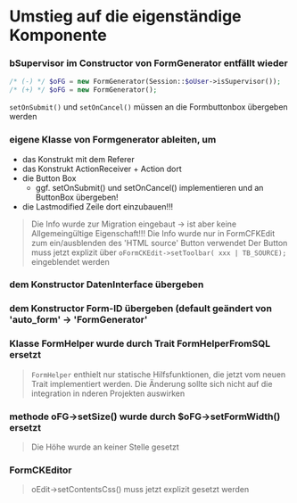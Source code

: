 # Umstieg auf die eigenständige Komponente

### bSupervisor im Constructor von FormGenerator entfällt wieder
```php
/* (-) */ $oFG = new FormGenerator(Session::$oUser->isSupervisor());
/* (+) */ $oFG = new FormGenerator();
```

`setOnSubmit()` und `setOnCancel()` müssen an die Formbuttonbox übergeben werden
    
### eigene Klasse von Formgenerator ableiten, um 
- das Konstrukt mit dem Referer
- das Konstrukt ActionReceiver + Action dort
- die Button Box
	- ggf. setOnSubmit() und setOnCancel() implementieren und an ButtonBox übergeben!
- die Lastmodified Zeile
dort einzubauen!!!

> Die Info wurde zur Migration eingebaut -> ist aber keine Allgemeingültige Eigenschaft!!!
> Die Info wurde nur in FormCFKEdit zum ein/ausblenden des 'HTML source' Button verwendet
> Der Button muss jetzt explizit über `oFormCKEdit->setToolbar( xxx | TB_SOURCE);` eingeblendet werden

### dem Konstructor DatenInterface übergeben

### dem Konstructor Form-ID übergeben (default geändert von 'auto_form' -> 'FormGenerator'

### Klasse FormHelper wurde durch Trait FormHelperFromSQL ersetzt
> `FormHelper` enthielt nur statische Hilfsfunktionen, die jetzt vom neuen Trait implementiert
> werden. Die Änderung sollte sich nicht auf die integration in nderen Projekten auswirken

### methode oFG->setSize() wurde durch $oFG->setFormWidth() ersetzt
> Die Höhe wurde an keiner Stelle gesetzt

### FormCKEditor
> oEdit->setContentsCss() muss jetzt explizit gesetzt werden

